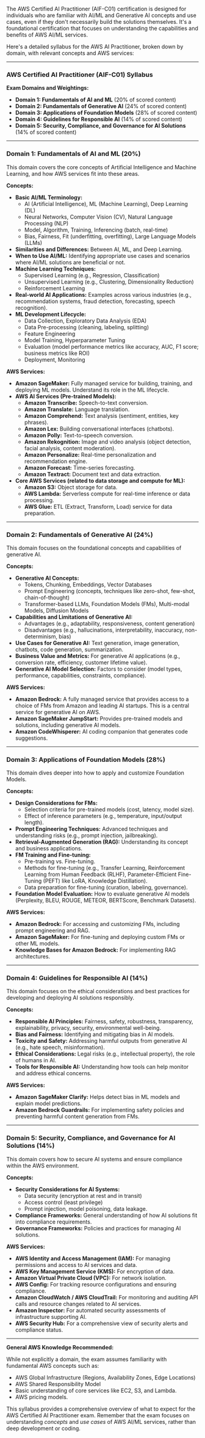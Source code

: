 The AWS Certified AI Practitioner (AIF-C01) certification is designed for individuals who are familiar with AI/ML and Generative AI concepts and use cases, even if they don't necessarily build the solutions themselves. It's a foundational certification that focuses on understanding the capabilities and benefits of AWS AI/ML services.

Here's a detailed syllabus for the AWS AI Practitioner, broken down by domain, with relevant concepts and AWS services:

---

### AWS Certified AI Practitioner (AIF-C01) Syllabus

**Exam Domains and Weightings:**

* **Domain 1: Fundamentals of AI and ML** (20% of scored content)
* **Domain 2: Fundamentals of Generative AI** (24% of scored content)
* **Domain 3: Applications of Foundation Models** (28% of scored content)
* **Domain 4: Guidelines for Responsible AI** (14% of scored content)
* **Domain 5: Security, Compliance, and Governance for AI Solutions** (14% of scored content)

---

### **Domain 1: Fundamentals of AI and ML (20%)**

This domain covers the core concepts of Artificial Intelligence and Machine Learning, and how AWS services fit into these areas.

**Concepts:**
* **Basic AI/ML Terminology:**
    * AI (Artificial Intelligence), ML (Machine Learning), Deep Learning (DL)
    * Neural Networks, Computer Vision (CV), Natural Language Processing (NLP)
    * Model, Algorithm, Training, Inferencing (batch, real-time)
    * Bias, Fairness, Fit (underfitting, overfitting), Large Language Models (LLMs)
* **Similarities and Differences:** Between AI, ML, and Deep Learning.
* **When to Use AI/ML:** Identifying appropriate use cases and scenarios where AI/ML solutions are beneficial or not.
* **Machine Learning Techniques:**
    * Supervised Learning (e.g., Regression, Classification)
    * Unsupervised Learning (e.g., Clustering, Dimensionality Reduction)
    * Reinforcement Learning
* **Real-world AI Applications:** Examples across various industries (e.g., recommendation systems, fraud detection, forecasting, speech recognition).
* **ML Development Lifecycle:**
    * Data Collection, Exploratory Data Analysis (EDA)
    * Data Pre-processing (cleaning, labeling, splitting)
    * Feature Engineering
    * Model Training, Hyperparameter Tuning
    * Evaluation (model performance metrics like accuracy, AUC, F1 score; business metrics like ROI)
    * Deployment, Monitoring

**AWS Services:**
* **Amazon SageMaker:** Fully managed service for building, training, and deploying ML models. Understand its role in the ML lifecycle.
* **AWS AI Services (Pre-trained Models):**
    * **Amazon Transcribe:** Speech-to-text conversion.
    * **Amazon Translate:** Language translation.
    * **Amazon Comprehend:** Text analysis (sentiment, entities, key phrases).
    * **Amazon Lex:** Building conversational interfaces (chatbots).
    * **Amazon Polly:** Text-to-speech conversion.
    * **Amazon Rekognition:** Image and video analysis (object detection, facial analysis, content moderation).
    * **Amazon Personalize:** Real-time personalization and recommendation engine.
    * **Amazon Forecast:** Time-series forecasting.
    * **Amazon Textract:** Document text and data extraction.
* **Core AWS Services (related to data storage and compute for ML):**
    * **Amazon S3:** Object storage for data.
    * **AWS Lambda:** Serverless compute for real-time inference or data processing.
    * **AWS Glue:** ETL (Extract, Transform, Load) service for data preparation.

---

### **Domain 2: Fundamentals of Generative AI (24%)**

This domain focuses on the foundational concepts and capabilities of generative AI.

**Concepts:**
* **Generative AI Concepts:**
    * Tokens, Chunking, Embeddings, Vector Databases
    * Prompt Engineering (concepts, techniques like zero-shot, few-shot, chain-of-thought)
    * Transformer-based LLMs, Foundation Models (FMs), Multi-modal Models, Diffusion Models
* **Capabilities and Limitations of Generative AI:**
    * Advantages (e.g., adaptability, responsiveness, content generation)
    * Disadvantages (e.g., hallucinations, interpretability, inaccuracy, non-determinism, bias)
* **Use Cases for Generative AI:** Text generation, image generation, chatbots, code generation, summarization.
* **Business Value and Metrics:** For generative AI applications (e.g., conversion rate, efficiency, customer lifetime value).
* **Generative AI Model Selection:** Factors to consider (model types, performance, capabilities, constraints, compliance).

**AWS Services:**
* **Amazon Bedrock:** A fully managed service that provides access to a choice of FMs from Amazon and leading AI startups. This is a central service for generative AI on AWS.
* **Amazon SageMaker JumpStart:** Provides pre-trained models and solutions, including generative AI models.
* **Amazon CodeWhisperer:** AI coding companion that generates code suggestions.

---

### **Domain 3: Applications of Foundation Models (28%)**

This domain dives deeper into how to apply and customize Foundation Models.

**Concepts:**
* **Design Considerations for FMs:**
    * Selection criteria for pre-trained models (cost, latency, model size).
    * Effect of inference parameters (e.g., temperature, input/output length).
* **Prompt Engineering Techniques:** Advanced techniques and understanding risks (e.g., prompt injection, jailbreaking).
* **Retrieval-Augmented Generation (RAG):** Understanding its concept and business applications.
* **FM Training and Fine-tuning:**
    * Pre-training vs. Fine-tuning.
    * Methods for fine-tuning (e.g., Transfer Learning, Reinforcement Learning from Human Feedback (RLHF), Parameter-Efficient Fine-Tuning (PEFT) like LoRA, Knowledge Distillation).
    * Data preparation for fine-tuning (curation, labeling, governance).
* **Foundation Model Evaluation:** How to evaluate generative AI models (Perplexity, BLEU, ROUGE, METEOR, BERTScore, Benchmark Datasets).

**AWS Services:**
* **Amazon Bedrock:** For accessing and customizing FMs, including prompt engineering and RAG.
* **Amazon SageMaker:** For fine-tuning and deploying custom FMs or other ML models.
* **Knowledge Bases for Amazon Bedrock:** For implementing RAG architectures.

---

### **Domain 4: Guidelines for Responsible AI (14%)**

This domain focuses on the ethical considerations and best practices for developing and deploying AI solutions responsibly.

**Concepts:**
* **Responsible AI Principles:** Fairness, safety, robustness, transparency, explainability, privacy, security, environmental well-being.
* **Bias and Fairness:** Identifying and mitigating bias in AI models.
* **Toxicity and Safety:** Addressing harmful outputs from generative AI (e.g., hate speech, misinformation).
* **Ethical Considerations:** Legal risks (e.g., intellectual property), the role of humans in AI.
* **Tools for Responsible AI:** Understanding how tools can help monitor and address ethical concerns.

**AWS Services:**
* **Amazon SageMaker Clarify:** Helps detect bias in ML models and explain model predictions.
* **Amazon Bedrock Guardrails:** For implementing safety policies and preventing harmful content generation from FMs.

---

### **Domain 5: Security, Compliance, and Governance for AI Solutions (14%)**

This domain covers how to secure AI systems and ensure compliance within the AWS environment.

**Concepts:**
* **Security Considerations for AI Systems:**
    * Data security (encryption at rest and in transit)
    * Access control (least privilege)
    * Prompt injection, model poisoning, data leakage.
* **Compliance Frameworks:** General understanding of how AI solutions fit into compliance requirements.
* **Governance Frameworks:** Policies and practices for managing AI solutions.

**AWS Services:**
* **AWS Identity and Access Management (IAM):** For managing permissions and access to AI services and data.
* **AWS Key Management Service (KMS):** For encryption of data.
* **Amazon Virtual Private Cloud (VPC):** For network isolation.
* **AWS Config:** For tracking resource configurations and ensuring compliance.
* **Amazon CloudWatch / AWS CloudTrail:** For monitoring and auditing API calls and resource changes related to AI services.
* **Amazon Inspector:** For automated security assessments of infrastructure supporting AI.
* **AWS Security Hub:** For a comprehensive view of security alerts and compliance status.

---

**General AWS Knowledge Recommended:**

While not explicitly a domain, the exam assumes familiarity with fundamental AWS concepts such as:
* AWS Global Infrastructure (Regions, Availability Zones, Edge Locations)
* AWS Shared Responsibility Model
* Basic understanding of core services like EC2, S3, and Lambda.
* AWS pricing models.

This syllabus provides a comprehensive overview of what to expect for the AWS Certified AI Practitioner exam. Remember that the exam focuses on understanding *concepts* and *use cases* of AWS AI/ML services, rather than deep development or coding.
